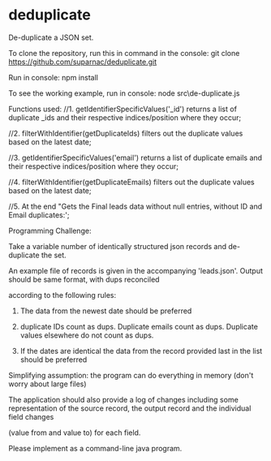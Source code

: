 # deduplicate
De-duplicate a JSON set.


To clone the repository, run this in command in the console: git clone https://github.com/suparnac/deduplicate.git

Run in console: npm install

To see the working example, run in console: node src\de-duplicate.js

Functions used:
//1. getIdentifierSpecificValues('_id') returns a list of duplicate _ids and their respective indices/position where they occur;
 
//2. filterWithIdentifier(getDuplicateIds) filters out the duplicate values based on the latest date;
  
//3. getIdentifierSpecificValues('email') returns a list of duplicate emails and their respective indices/position where they occur;
  
//4. filterWithIdentifier(getDuplicateEmails) filters out the duplicate values based on the latest date;
  
//5. At the end "Gets the Final leads data without null entries, without ID and Email duplicates:';

Programming Challenge:

Take a variable number of identically structured json records and de-duplicate the set.



An example file of records is given in the accompanying 'leads.json'. Output should be same format, with dups reconciled 

according to the following rules:



1. The data from the newest date should be preferred

2. duplicate IDs count as dups. Duplicate emails count as dups. Duplicate values elsewhere do not count as dups.

3. If the dates are identical the data from the record provided last in the list should be preferred



Simplifying assumption: the program can do everything in memory (don't worry about large files)



The application should also provide a log of changes including some representation of the source record, the output record and the individual field changes 

(value from and value to) for each field.



Please implement as a command-line java program.
